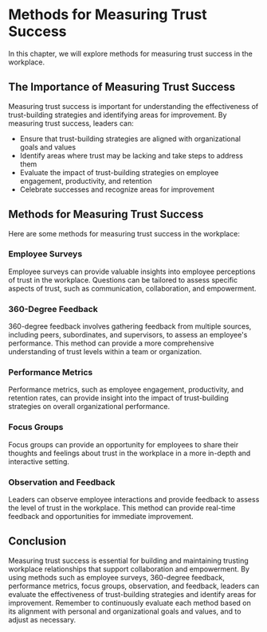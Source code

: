 Methods for Measuring Trust Success
=======================================================================

In this chapter, we will explore methods for measuring trust success in the workplace.

The Importance of Measuring Trust Success
-----------------------------------------

Measuring trust success is important for understanding the effectiveness of trust-building strategies and identifying areas for improvement. By measuring trust success, leaders can:

* Ensure that trust-building strategies are aligned with organizational goals and values
* Identify areas where trust may be lacking and take steps to address them
* Evaluate the impact of trust-building strategies on employee engagement, productivity, and retention
* Celebrate successes and recognize areas for improvement

Methods for Measuring Trust Success
-----------------------------------

Here are some methods for measuring trust success in the workplace:

### Employee Surveys

Employee surveys can provide valuable insights into employee perceptions of trust in the workplace. Questions can be tailored to assess specific aspects of trust, such as communication, collaboration, and empowerment.

### 360-Degree Feedback

360-degree feedback involves gathering feedback from multiple sources, including peers, subordinates, and supervisors, to assess an employee's performance. This method can provide a more comprehensive understanding of trust levels within a team or organization.

### Performance Metrics

Performance metrics, such as employee engagement, productivity, and retention rates, can provide insight into the impact of trust-building strategies on overall organizational performance.

### Focus Groups

Focus groups can provide an opportunity for employees to share their thoughts and feelings about trust in the workplace in a more in-depth and interactive setting.

### Observation and Feedback

Leaders can observe employee interactions and provide feedback to assess the level of trust in the workplace. This method can provide real-time feedback and opportunities for immediate improvement.

Conclusion
----------

Measuring trust success is essential for building and maintaining trusting workplace relationships that support collaboration and empowerment. By using methods such as employee surveys, 360-degree feedback, performance metrics, focus groups, observation, and feedback, leaders can evaluate the effectiveness of trust-building strategies and identify areas for improvement. Remember to continuously evaluate each method based on its alignment with personal and organizational goals and values, and to adjust as necessary.
